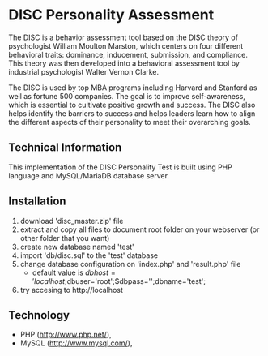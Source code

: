# DISC Personality Assessment
The DISC is a behavior assessment tool based on the DISC theory of psychologist William Moulton Marston, which centers on four different behavioral traits: dominance, inducement, submission, and compliance. This theory was then developed into a behavioral assessment tool by industrial psychologist Walter Vernon Clarke.

The DISC is used by top MBA programs including Harvard and Stanford as well as fortune 500 companies. The goal is to improve self-awareness, which is essential to cultivate positive growth and success. The DISC also helps identify the barriers to success and helps leaders learn how to align the different aspects of their personality to meet their overarching goals.

## Technical Information
This implementation of the DISC Personality Test is built using PHP language and MySQL/MariaDB database server.

## Installation
1. download 'disc_master.zip' file
2. extract and copy all files to document root folder on your webserver (or other folder that you want)
3. create new database named 'test'
4. import 'db/disc.sql' to the 'test' database
5. change database configuration on 'index.php' and 'result.php' file 
   - default value is $dbhost='localhost;$dbuser='root';$dbpass='';dbname='test';
6. try accesing to http://localhost

## Technology
+ PHP (http://www.php.net/), 
+ MySQL (http://www.mysql.com/), 
